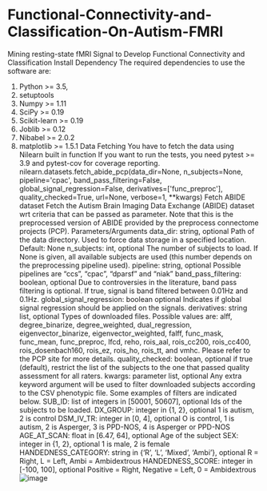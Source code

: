# Functional-Connectivity-and-Classification-On-Autism-FMRI
Mining resting-state fMRI Signal to Develop Functional Connectivity and Classification
Install Dependency
The required dependencies to use the software are:
1.	Python >= 3.5,
2.	setuptools
3.	Numpy >= 1.11
4.	SciPy >= 0.19
5.	Scikit-learn >= 0.19
6.	Joblib >= 0.12
7.	Nibabel >= 2.0.2
8.	matplotlib >= 1.5.1
Data Fetching
You have to fetch the data using Nilearn built in function
If you want to run the tests, you need pytest >= 3.9 and pytest-cov for coverage reporting.
nilearn.datasets.fetch_abide_pcp(data_dir=None, n_subjects=None, pipeline='cpac', band_pass_filtering=False, global_signal_regression=False, derivatives=['func_preproc'], quality_checked=True, url=None, verbose=1, **kwargs)
Fetch ABIDE dataset
Fetch the Autism Brain Imaging Data Exchange (ABIDE) dataset wrt criteria that can be passed as parameter. Note that this is the preprocessed version of ABIDE provided by the preprocess connectome projects (PCP).
Parameters/Arguments
data_dir: string, optional
Path of the data directory. Used to force data storage in a specified location. Default: None
n_subjects: int, optional
The number of subjects to load. If None is given, all available subjects are used (this number depends on the preprocessing pipeline used).
pipeline: string, optional
Possible pipelines are “ccs”, “cpac”, “dparsf” and “niak”
band_pass_filtering: boolean, optional
Due to controversies in the literature, band pass filtering is optional. If true, signal is band filtered between 0.01Hz and 0.1Hz.
global_signal_regression: boolean optional
Indicates if global signal regression should be applied on the signals.
derivatives: string list, optional
Types of downloaded files. Possible values are: alff, degree_binarize, degree_weighted, dual_regression, eigenvector_binarize, eigenvector_weighted, falff, func_mask, func_mean, func_preproc, lfcd, reho, rois_aal, rois_cc200, rois_cc400, rois_dosenbach160, rois_ez, rois_ho, rois_tt, and vmhc. Please refer to the PCP site for more details.
quality_checked: boolean, optional
if true (default), restrict the list of the subjects to the one that passed quality assessment for all raters.
kwargs: parameter list, optional
Any extra keyword argument will be used to filter downloaded subjects according to the CSV phenotypic file. Some examples of filters are indicated below.
SUB_ID: list of integers in [50001, 50607], optional
Ids of the subjects to be loaded.
DX_GROUP: integer in {1, 2}, optional
1 is autism, 2 is control
DSM_IV_TR: integer in [0, 4], optional
O is control, 1 is autism, 2 is Asperger, 3 is PPD-NOS, 4 is Asperger or PPD-NOS
AGE_AT_SCAN: float in [6.47, 64], optional
Age of the subject
SEX: integer in {1, 2}, optional
1 is male, 2 is female
HANDEDNESS_CATEGORY: string in {‘R’, ‘L’, ‘Mixed’, ‘Ambi’}, optional
R = Right, L = Left, Ambi = Ambidextrous
HANDEDNESS_SCORE: integer in [-100, 100], optional
Positive = Right, Negative = Left, 0 = Ambidextrous
![image](https://user-images.githubusercontent.com/118232462/201933820-dc4dc745-b3ec-42a6-ae50-b4d85ccd57e6.png)
